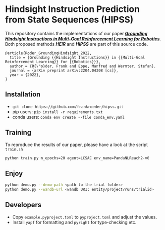 # Hindsight Instruction Prediction from State Sequences (HIPSS)

This repository contains the implementations of our paper [**_Grounding Hindsight Instructions in Multi-Goal Reinforcement Learning for Robotics_**](https://arxiv.org/abs/2204.04308).
Both proposed methods **_HEIR_** and **_HIPSS_** are part of this source code.

```
@article{Roder_GroundingHindsight_2022,
  title = {Grounding {{Hindsight Instructions}} in {{Multi-Goal Reinforcement Learning}} for {{Robotics}}},
  author = {R{\"o}der, Frank and Eppe, Manfred and Wermter, Stefan},
  journal = {arXiv preprint arXiv:2204.04308 [cs]},
  year = {2022},
}
```

## Installation
- `git clone https://github.com/frankroeder/hipss.git`
- pip users: `pip install -r requirements.txt`
- conda users: `conda env create --file conda_env.yaml`

## Training

To reproduce the results of our paper, please have a look at the script `train.sh`

```bash
python train.py n_epochs=20 agent=LCSAC env_name=PandaNLReach2-v0
```

## Enjoy
```bash
python demo.py --demo-path <path to the trial folder>
python demo.py --wandb-url <wandb URI: entity/project/runs/trialid>
```

## Developers

- Copy `example.pyproject.toml` to `pyproject.toml` and adjust the values.
- Install `yapf` for formatting and `pyright` for type-checking etc.
